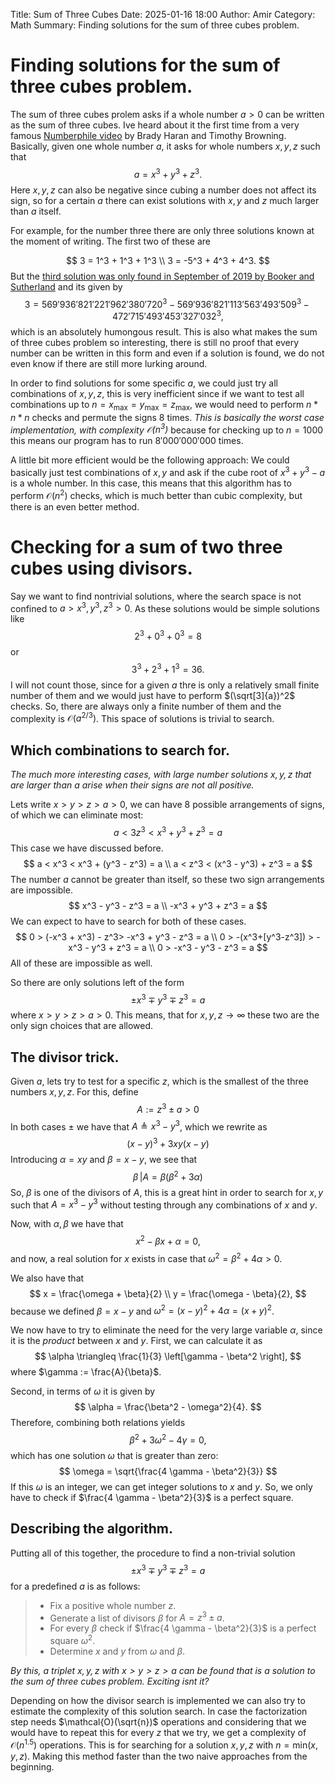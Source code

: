 Title: Sum of Three CubesDate: 2025-01-16 18:00Author: AmirCategory: MathSummary: Finding solutions for the sum of three cubes problem.# Finding solutions for the sum of three cubes problem.The sum of three cubes prolem asks if a whole number $a > 0$ can be written as the sum of three cubes. Ive heard about it the first time from a very famous [Numberphile video](https://www.numberphile.com/videos/the-uncracked-problem-with-33) by Brady Haran and Timothy Browning. Basically, given one whole number $a$, it asks for whole numbers $x,y,z$ such that$$    a = x^3 + y^3 + z^3.$$Here $x,y,z$ can also be negative since cubing a number does not affect its sign, so for a certain $a$ there can exist solutions with $x,y$ and $z$ much larger than $a$ itself.For example, for the number three there are only three solutions known at the moment of writing. The first two of these are$$    3 = 1^3 + 1^3 + 1^3 \\    3 = -5^3 + 4^3 + 4^3.$$But the [third solution was only found in September of 2019 by Booker and Sutherland](https://blogs.ams.org/beyondreviews/2019/09/18/3/#more-2526) and its given by$$    3 = 569'936'821'221'962'380'720^3-569'936'821'113'563'493'509^3-472'715'493'453'327'032^3,$$which is an absolutely humongous result. This is also what makes the sum of three cubes problem so interesting, there is still no proof that every number can be written in this form and even if a solution is found, we do not even know if there are still more lurking around. In order to find solutions for some specific $a$, we could just try all combinations of $x,y,z$, this is very inefficient since if we want to test all combinations up to $n = x_\text{max} = y_\text{max} = z_\text{max}$, we would need to perform $n*n*n$ checks and permute the signs $8$ times. _This is basically the worst case implementation, with complexity $\mathcal{O}(n^3)$_ because for checking up to $n = 1000$ this means our program has to run $8'000'000'000$ times.A little bit more efficient would be the following approach: We could basically just test combinations of $x,y$ and ask if the cube root of $x^3+y^3-a$ is a whole number. In this case, this means that this algorithm has to perform $\mathcal{O}(n^2)$ checks, which is much better than cubic complexity, but there is an even better method.# Checking for a sum of two three cubes using divisors.Say we want to find nontrivial solutions, where the search space is not confined to $a>x^3,y^3,z^3 > 0$. As these solutions would be simple solutions like$$2^3 + 0^3 + 0^3 = 8$$or$$3^3 + 2^3 + 1^3 = 36.$$I will not count those, since for a given $a$ thre is only a relatively small finite number of them and we would just have to perform $(\sqrt[3]{a})^2$ checks. So, there are always only a finite number of them and the complexity is $\mathcal{O}(a^{2/3})$. This space of solutions is trivial to search.## Which combinations to search for._The much more interesting cases, with large number solutions $x,y,z$ that are larger than $a$ arise when their signs are not all positive._Lets write $x > y > z > a > 0$, we can have 8 possible arrangements of signs, of which we can eliminate most:$$a < 3 z^3 < x^3 + y^3 + z^3 = a $$This case we have discussed before.$$a < x^3 < x^3 + (y^3 - z^3) = a \\a < z^3 < (x^3 - y^3) + z^3 = a $$The number $a$ cannot be greater than itself, so these two sign arrangements are impossible.$$x^3 - y^3 - z^3 = a \\-x^3 + y^3 + z^3 = a $$We can expect to have to search for both of these cases.$$0 > (-x^3 + x^3) - z^3> -x^3 + y^3 - z^3 = a \\0 > -(x^3+[y^3-z^3]) > -x^3 - y^3 + z^3 = a \\0 > -x^3 - y^3 - z^3 = a$$All of these are impossible as well.So there are only solutions left of the form$$\pm x^3 \mp y^3 \mp z^3 = a$$where $x > y > z > a > 0$. This means, that for $x,y,z \to \infty$ these two are the only sign choices that are allowed.## The divisor trick.Given $a$, lets try to test for a specific $z$, which is the smallest of the three numbers $x,y,z$. For this, define$$    A := z^3 \pm a > 0$$In both cases $\pm$ we have that $A \triangleq x^3 - y^3$, which we rewrite as$$    (x - y)^3 + 3 xy (x-y)$$Introducing $\alpha = xy$ and $\beta = x - y$, we see that$$ \beta \, | A = \beta (\beta^2 + 3\alpha)$$So, $\beta$ is one of the divisors of $A$, this is a great hint in order to search for $x,y$ such that $A = x^3 - y^3$ without testing through any combinations of $x$ and $y$.Now, with $\alpha,\beta$ we have that$$    x^2 - \beta x + \alpha = 0,$$and now, a real solution for $x$ exists in case that $\omega^2 = \beta^2 + 4 \alpha > 0$.  We also have that$$    x = \frac{\omega + \beta}{2} \\    y = \frac{\omega - \beta}{2},$$because we defined $\beta = x - y$ and $\omega^2 = (x-y)^2 + 4 \alpha = (x+y)^2$.We now have to try to eliminate the need for the very large variable $\alpha$, since it is the *product* between $x$ and $y$. First, we can calculate it as$$    \alpha \triangleq \frac{1}{3} \left[\gamma - \beta^2 \right],$$where $\gamma := \frac{A}{\beta}$.Second, in terms of $\omega$ it is given by$$    \alpha = \frac{\beta^2 - \omega^2}{4}.$$Therefore, combining both relations yields$$    \beta^2 + 3 \omega^2 - 4 \gamma = 0,$$which has one solution $\omega$ that is greater than zero:$$    \omega = \sqrt{\frac{4 \gamma - \beta^2}{3}}$$If this $\omega$ is an integer, we can get integer solutions to $x$ and $y$. So, we only have to check if $\frac{4 \gamma - \beta^2}{3}$ is a perfect square.## Describing the algorithm.Putting all of this together, the procedure to find a non-trivial solution $$\pm x^3 \mp y^3 \mp z^3 = a$$for a predefined $a$ is as follows:> * Fix a positive whole number $z$.> * Generate a list of divisors $\beta$ for $A = z^3 \pm a$.> * For every $\beta$ check if $\frac{4 \gamma - \beta^2}{3}$ is a perfect square $\omega^2$.> * Determine $x$ and $y$ from $\omega$ and $\beta$._By this, a triplet $x,y,z$ with $x>y>z>a$ can be found that is a solution to the sum of three cubes problem. Exciting isnt it?_Depending on how the divisor search is implemented we can also try to estimate the complexity of this solution search. In case the factorization step needs $\mathcal{O}(\sqrt{n})$ operations and considering that we would have to repeat this for every $z$ that we try, we get a complexity of $\mathcal{O}(n^{1.5})$ operations. This is for searching for a solution $x,y,z$ with $n=\mathrm{min}(x,y,z)$. Making this method faster than the two naive approaches from the beginning.